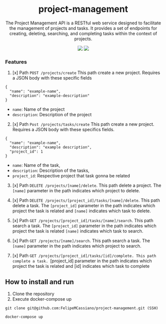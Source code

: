<div align='center'>
  <h1>project-management</h1>
  <p> 
The Project Management API is a RESTful web service designed to facilitate the management of projects and tasks. It provides a set of endpoints for creating, deleting, searching, and completing tasks within the context of projects. </p>
  <img src='https://img.shields.io/github/languages/top/FelipeMCassiano/project-management' />
  <img src='https://img.shields.io/github/last-commit/FelipeMCassiano/project-management' />
</div>

### Features
1. [x] Path `POST /projects/create` This path create a new project. Requires a JSON body with these specific fields
```
{
  "name": "example-name",
  "description": "example-description"
}
```
  - `name`: Name of the project
  - `description`: Description of the project

2. [x] Path `Post /projects/tasks/create` This path create a new project. Requires a JSON body with these specifics fields.
```
{
  "name": "example-name",
  "description": "example description",
  "project_id": 1
}
```
  - `name`: Name of the task,
  - `description`: Description of the tasks,
  - `project_id`: Respective project that task gonna be related

3. [x] Path `DELETE /projects/[name]/delete`. This path delete a project. The `[name]` parameter in the path indicates which project to delete.

4. [x] Path `DELETE /projects/[project_id]/tasks/[name]/delete`. This path delete a task. The `[project_id]` parameter in the path indicates which project the task is related and `[name]` indicates which task to delete.
5. [x] Path `GET /projects/[project_id]/tasks/[name]/search`. This path search a task. The `[project_id]` parameter in the path indicates which project the task is related `[name]` indicates which task to search.
6. [x] Path `GET /projects/[name]/search`. This path search a task. The `[name]` parameter in the path indicates which project to search.
7. [x] Path `GET /projects/[project_id]/tasks/[id]/complete. This path complete a task. `[project_id] parameter in the path indicates which project the task is related and [id] indicates which task to complete

## How to install and run
1. Clone the repository
2. Execute docker-compose up

```
git clone git@github.com:FelipeMCassiano/project-management.git (SSH)

docker-compose up
```
